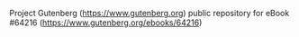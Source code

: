 Project Gutenberg (https://www.gutenberg.org) public repository for
eBook #64216 (https://www.gutenberg.org/ebooks/64216)
